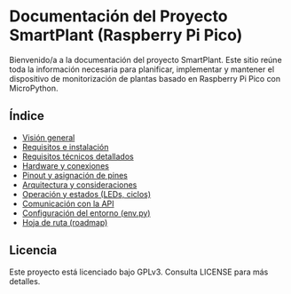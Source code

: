 # Documentación del Proyecto SmartPlant (Raspberry Pi Pico)

Bienvenido/a a la documentación del proyecto SmartPlant. Este sitio reúne toda la información necesaria para planificar, implementar y mantener el dispositivo de monitorización de plantas basado en Raspberry Pi Pico con MicroPython.


## Índice
- [Visión general](overview.md)
- [Requisitos e instalación](setup.md)
- [Requisitos técnicos detallados](requeriments.md)
- [Hardware y conexiones](hardware.md)
- [Pinout y asignación de pines](pinout.md)
- [Arquitectura y consideraciones](architecture.md)
- [Operación y estados (LEDs, ciclos)](operation.md)
- [Comunicación con la API](api.md)
- [Configuración del entorno (env.py)](env.md)
- [Hoja de ruta (roadmap)](roadmap.md)

## Licencia
Este proyecto está licenciado bajo GPLv3. Consulta LICENSE para más detalles.

